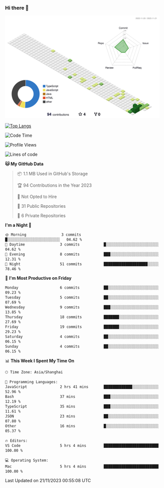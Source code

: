 ### Hi there 👋

![](./profile-3d-contrib/profile-green-animate.svg)

 

[![Top Langs](https://github-readme-stats.vercel.app/api/top-langs/?username=RunnningDogg)](https://github.com/anuraghazra/github-readme-stats)


 

<!--START_SECTION:waka-->
![Code Time](http://img.shields.io/badge/Code%20Time-5%20hrs%204%20mins-blue)

![Profile Views](http://img.shields.io/badge/Profile%20Views-303-blue)

![Lines of code](https://img.shields.io/badge/From%20Hello%20World%20I%27ve%20Written-187.7%20thousand%20lines%20of%20code-blue)

**🐱 My GitHub Data** 

> 📦 1.1 MB Used in GitHub's Storage 
 > 
> 🏆 94 Contributions in the Year 2023
 > 
> 🚫 Not Opted to Hire
 > 
> 📜 31 Public Repositories 
 > 
> 🔑 6 Private Repositories 
 > 
**I'm a Night 🦉** 

```text
🌞 Morning                3 commits           █░░░░░░░░░░░░░░░░░░░░░░░░   04.62 % 
🌆 Daytime                3 commits           █░░░░░░░░░░░░░░░░░░░░░░░░   04.62 % 
🌃 Evening                8 commits           ███░░░░░░░░░░░░░░░░░░░░░░   12.31 % 
🌙 Night                  51 commits          ████████████████████░░░░░   78.46 % 
```
📅 **I'm Most Productive on Friday** 

```text
Monday                   6 commits           ██░░░░░░░░░░░░░░░░░░░░░░░   09.23 % 
Tuesday                  5 commits           ██░░░░░░░░░░░░░░░░░░░░░░░   07.69 % 
Wednesday                9 commits           ███░░░░░░░░░░░░░░░░░░░░░░   13.85 % 
Thursday                 18 commits          ███████░░░░░░░░░░░░░░░░░░   27.69 % 
Friday                   19 commits          ███████░░░░░░░░░░░░░░░░░░   29.23 % 
Saturday                 4 commits           ██░░░░░░░░░░░░░░░░░░░░░░░   06.15 % 
Sunday                   4 commits           ██░░░░░░░░░░░░░░░░░░░░░░░   06.15 % 
```


📊 **This Week I Spent My Time On** 

```text
🕑︎ Time Zone: Asia/Shanghai

💬 Programming Languages: 
JavaScript               2 hrs 41 mins       █████████████░░░░░░░░░░░░   52.96 % 
Bash                     37 mins             ███░░░░░░░░░░░░░░░░░░░░░░   12.19 % 
TypeScript               35 mins             ███░░░░░░░░░░░░░░░░░░░░░░   11.61 % 
JSON                     23 mins             ██░░░░░░░░░░░░░░░░░░░░░░░   07.80 % 
Other                    16 mins             █░░░░░░░░░░░░░░░░░░░░░░░░   05.37 % 

🔥 Editors: 
VS Code                  5 hrs 4 mins        █████████████████████████   100.00 % 

💻 Operating System: 
Mac                      5 hrs 4 mins        █████████████████████████   100.00 % 
```


 Last Updated on 21/11/2023 00:55:08 UTC
<!--END_SECTION:waka-->
